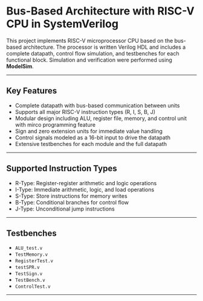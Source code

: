 Bus-Based Architecture with RISC-V CPU in SystemVerilog
=======================================================

This project implements RISC-V microprocessor CPU based on the bus-based architecture. The processor is written Verilog HDL and includes a complete datapath, control flow simulation, and testbenches for each functional block. Simulation and verification were performed using **ModelSim**.

---

 ## Key Features
- Complete datapath with bus-based communication between units  
- Supports all major RISC-V instruction types (R, I, S, B, J)  
- Modular design including ALU, register file, memory, and control unit with mirco programming feature  
- Sign and zero extension units for immediate value handling  
- Control signals modeled as a 16-bit input to drive the datapath  
- Extensive testbenches for each module and the full datapath  

---

 ## Supported Instruction Types
- R-Type: Register-register arithmetic and logic operations  
- I-Type: Immediate arithmetic, logic, and load operations  
- S-Type: Store instructions for memory writes  
- B-Type: Conditional branches for control flow  
- J-Type: Unconditional jump instructions  

---

## Testbenches
- `ALU_test.v`  
- `TestMemory.v`  
- `RegisterTest.v`  
- `testSPR.v`  
- `TestSign.v`  
- `TestBench.v`  
- `ControlTest.v`  

---
